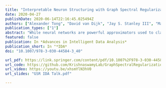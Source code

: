 ```yaml
---
title: "Interpretable Neuron Structuring with Graph Spectral Regularization"
date: 2020-04-27
publishDate: 2020-06-14T22:16:45.025494Z
authors: ["Alexander Tong", "David van Dijk", "Jay S. Stanley III", "Matthew Amodio", "Kristina Yim", "Rebecca Muhle", "James Noonan", "Guy Wolf", "Smita Krishnaswamy"]
publication_types: ["1"]
abstract: "While neural networks are powerful approximators used to classify or embed data into lower dimensional spaces, they are often regarded as black boxes with uninterpretable features. Here we propose Graph Spectral Regularization for making hidden layers more interpretable without significantly impacting performance on the primary task. Taking inspiration from spatial organization and localization of neuron activations in biological networks, we use a graph Laplacian penalty to structure the activations within a layer. This penalty encourages activations to be smooth either on a predetermined graph or on a feature-space graph learned from the data via co-activations of a hidden layer of the neural network. We show numerous uses for this additional structure including cluster indication and visualization in biological and image data sets."
featured: false
publication: In *Advances in Intelligent Data Analysis*
publication_short: In "*IDA*
doi: "10.1007/978-3-030-44584-3_40"

url_pdf: https://link.springer.com/content/pdf/10.1007%2F978-3-030-44584-3_40.pdf
url_code: https://github.com/KrishnaswamyLab/GraphSpectralRegularization
url_video: https://youtu.be/xhsmYlN3hV0
url_slides: "GSR IDA Talk.pdf"

---
```


